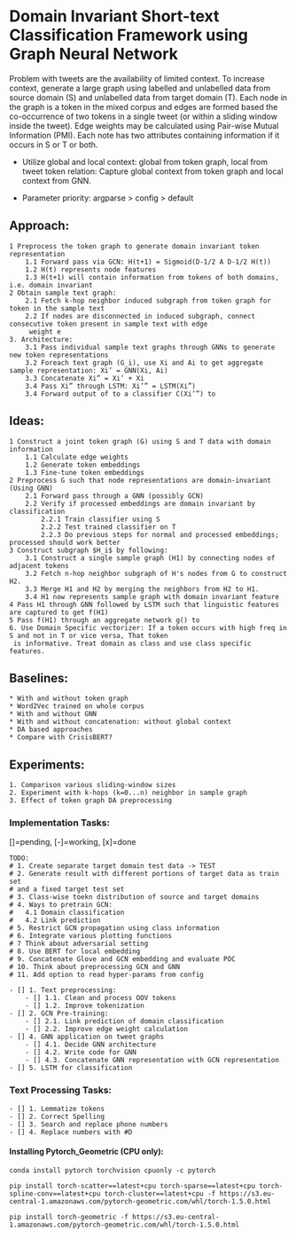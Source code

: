 # Domain Invariant Short-text Classification Framework using Graph Neural Network

Problem with tweets are the availability of limited context. To increase context, generate a large graph using labelled 
 and unlabelled data from source domain (S) and unlabelled data from target domain (T). Each node in the graph is a 
 token in the mixed corpus and edges are formed based the co-occurrence of two tokens in a single tweet (or within a 
 sliding window inside the tweet). Edge weights may be calculated using Pair-wise Mutual Information (PMI). Each note 
 has two attributes containing information if it occurs in S or T or both.
    
    
* Utilize global and local context: global from token graph, local from tweet token relation:
    Capture global context from token graph and local context from GNN.
    
* Parameter priority: 
    argparse > config > default
    
## Approach:
    1 Preprocess the token graph to generate domain invariant token representation
        1.1 Forward pass via GCN: H(t+1) = Sigmoid(D-1/2 A D-1/2 H(t))
        1.2 H(t) represents node features 
        1.3 H(t+1) will contain information from tokens of both domains, i.e. domain invariant 
    2 Obtain sample text graph:
        2.1 Fetch k-hop neighbor induced subgraph from token graph for token in the sample text
        2.2 If nodes are disconnected in induced subgraph, connect consecutive token present in sample text with edge
         weight e
    3. Architecture: 
        3.1 Pass individual sample text graphs through GNNs to generate new token representations
        3.2 Foreach text graph (G_i), use Xi and Ai to get aggregate sample representation: Xi’ = GNN(Xi, Ai)
        3.3 Concatenate Xi” = Xi’ + Xi
        3.4 Pass Xi” through LSTM: Xi’” = LSTM(Xi”)
        3.4 Forward output of to a classifier C(Xi’”) to 

## Ideas:
    1 Construct a joint token graph (G) using S and T data with domain information
        1.1 Calculate edge weights
        1.2 Generate token embeddings
        1.3 Fine-tune token embeddings
    2 Preprocess G such that node representations are domain-invariant (Using GNN)
        2.1 Forward pass through a GNN (possibly GCN)
        2.2 Verify if processed embeddings are domain invariant by classification
            2.2.1 Train classifier using S
            2.2.2 Test trained classifier on T
            2.2.3 Do previous steps for normal and processed embeddings; processed should work better 
    3 Construct subgraph $H_i$ by following:
        3.1 Construct a single sample graph (H1) by connecting nodes of adjacent tokens
        3.2 Fetch n-hop neighbor subgraph of H's nodes from G to construct H2.
        3.3 Merge H1 and H2 by merging the neighbors from H2 to H1.
        3.4 H1 now represents sample graph with domain invariant feature
    4 Pass H1 through GNN followed by LSTM such that linguistic features are captured to get f(H1)
    5 Pass f(H1) through an aggregate network g() to 
    6. Use Domain Specific vectorizer: If a token occurs with high freq in S and not in T or vice versa, That token
     is informative. Treat domain as class and use class specific features.

## Baselines:
    * With and without token graph
    * Word2Vec trained on whole corpus
    * With and without GNN
    * With and without concatenation: without global context
    * DA based approaches
    * Compare with CrisisBERT?

## Experiments:
    1. Comparison various sliding-window sizes
    2. Experiment with k-hops (k=0...n) neighbor in sample graph
    3. Effect of token graph DA preprocessing

### Implementation Tasks: 
[]=pending, [-]=working, [x]=done
    
    TODO:
    # 1. Create separate target domain test data -> TEST
    # 2. Generate result with different portions of target data as train set
    # and a fixed target test set
    # 3. Class-wise toekn distribution of source and target domains
    # 4. Ways to pretrain GCN:
    #   4.1 Domain classification
    #   4.2 Link prediction
    # 5. Restrict GCN propagation using class information
    # 6. Integrate various plotting functions
    # 7 Think about adversarial setting
    # 8. Use BERT for local embedding
    # 9. Concatenate Glove and GCN embedding and evaluate POC
    # 10. Think about preprocessing GCN and GNN
    # 11. Add option to read hyper-params from config
    
    - [] 1. Text preprocessing:
        - [] 1.1. Clean and process OOV tokens
        - [] 1.2. Improve tokenization
    - [] 2. GCN Pre-training:
        - [] 2.1. Link prediction of domain classification
        - [] 2.2. Improve edge weight calculation
    - [] 4. GNN application on tweet graphs
        - [] 4.1. Decide GNN architecture
        - [] 4.2. Write code for GNN
        - [] 4.3. Concatenate GNN representation with GCN representation
    - [] 5. LSTM for classification

### Text Processing Tasks:

    - [] 1. Lemmatize tokens
    - [] 2. Correct Spelling
    - [] 3. Search and replace phone numbers
    - [] 4. Replace numbers with #D
    
    
#### Installing Pytorch_Geometric (CPU only):
```shell script
conda install pytorch torchvision cpuonly -c pytorch

pip install torch-scatter==latest+cpu torch-sparse==latest+cpu torch-spline-conv==latest+cpu torch-cluster==latest+cpu -f https://s3.eu-central-1.amazonaws.com/pytorch-geometric.com/whl/torch-1.5.0.html

pip install torch-geometric -f https://s3.eu-central-1.amazonaws.com/pytorch-geometric.com/whl/torch-1.5.0.html
```
